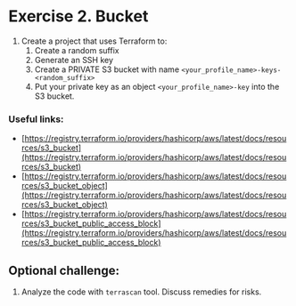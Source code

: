 # Exercise 2. Bucket

1. Create a project that uses Terraform to:
    1. Create a random suffix
    1. Generate an SSH key
    1. Create a PRIVATE S3 bucket with name `<your_profile_name>-keys-<random_suffix>`
    1. Put your private key as an object `<your_profile_name>-key` into the S3 bucket.

### Useful links:

* [https://registry.terraform.io/providers/hashicorp/aws/latest/docs/resources/s3_bucket](https://registry.terraform.io/providers/hashicorp/aws/latest/docs/resources/s3_bucket)
* [https://registry.terraform.io/providers/hashicorp/aws/latest/docs/resources/s3_bucket_object](https://registry.terraform.io/providers/hashicorp/aws/latest/docs/resources/s3_bucket_object)
* [https://registry.terraform.io/providers/hashicorp/aws/latest/docs/resources/s3_bucket_public_access_block](https://registry.terraform.io/providers/hashicorp/aws/latest/docs/resources/s3_bucket_public_access_block)

## Optional challenge: 

1. Analyze the code with `terrascan` tool. Discuss remedies for risks.